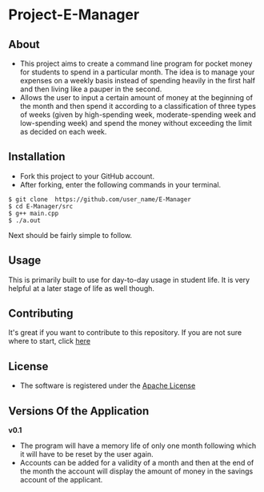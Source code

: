 # Project-E-Manager

## About
- This project aims to create a command line program for pocket money for students to spend in a particular month. The idea is to manage your expenses on a weekly basis instead of spending heavily in the first half and then living like a pauper in the second.
- Allows the user to input a certain amount of money at the beginning of the month and then spend it according to a classification of three types of weeks (given by high-spending week, moderate-spending week and low-spending week) and spend the money without exceeding the limit as decided on each week.

## Installation
- Fork this project to your GitHub account.
- After forking, enter the following commands in your terminal.
```
$ git clone  https://github.com/user_name/E-Manager
$ cd E-Manager/src
$ g++ main.cpp
$ ./a.out
```
Next should be fairly simple to follow.

## Usage
This is primarily built to use for day-to-day usage in student life. It is very helpful at a later stage of life as well though.

## Contributing
It's great if you want to contribute to this repository. If you are not sure where to start, click [here](https://github.com/salman-bhai/E-Manager/blob/master/CONTRIBUTING.md)

## License
- The software is registered under the [Apache License](https://github.com/salman-bhai/E-Manager/blob/master/LICENSE)


## Versions Of the Application

**v0.1** 
- The program will have a memory life of only one month following which it will have to be reset by the user again. 
- Accounts can be added for a validity of a month and then at the end of the month the account will display the amount of money in the savings account of the applicant.
